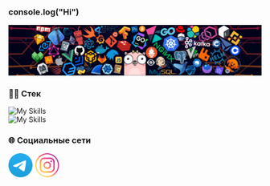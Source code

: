 ### console.log("Hi")

<img src="./assets/header_1.png" />

### 🧑‍💻 Стек

![My Skills](https://skillicons.dev/icons?i=ts,js,react,redux,webpack,html,css,sass)
<br/>
![My Skills](https://skillicons.dev/icons?i=nodejs,express,mongodb)

### 🌐 Социальные сети

<div style="display: flex; gap: 5px">
    <a href="https://t.me/wildcandy">
    <img width="48px" height="48px" src="./assets/telegram.png" />
    </a>
    <a href="https://www.instagram.com/bogdaryan/">
    <img width="48px" height="48px" src="./assets/inst.png" />
    </a>
</div>
